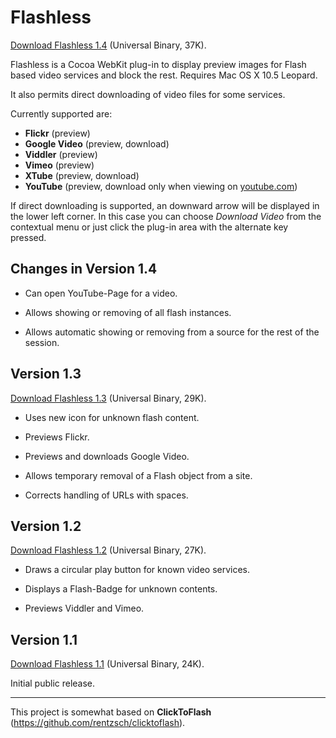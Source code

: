 Flashless
=========

[Download Flashless 1.4](http://cloud.github.com/downloads/useless/Flashless/Flashless.1.4.zip) (Universal Binary, 37K).

Flashless is a Cocoa WebKit plug-in to display preview images for Flash based video services and block the rest. Requires Mac OS X 10.5 Leopard.

It also permits direct downloading of video files for some services.

Currently supported are:

* **Flickr** (preview)
* **Google Video** (preview, download)
* **Viddler** (preview)
* **Vimeo** (preview)
* **XTube** (preview, download)
* **YouTube** (preview, download only when viewing on [youtube.com](http://youtube.com/))

If direct downloading is supported, an downward arrow will be displayed in the lower left corner. In this case you can choose _Download Video_ from the contextual menu or just click the plug-in area with the alternate key pressed.

Changes in Version 1.4
----------------------

* Can open YouTube-Page for a video.

* Allows showing or removing of all flash instances.

* Allows automatic showing or removing from a source for the rest of the session.


Version 1.3
-----------

[Download Flashless 1.3](http://cloud.github.com/downloads/useless/Flashless/Flashless.1.3.zip) (Universal Binary, 29K).

* Uses new icon for unknown flash content.

* Previews Flickr.

* Previews and downloads Google Video.

* Allows temporary removal of a Flash object from a site.

* Corrects handling of URLs with spaces.


Version 1.2
-----------

[Download Flashless 1.2](http://cloud.github.com/downloads/useless/Flashless/Flashless.1.2.zip) (Universal Binary, 27K).

* Draws a circular play button for known video services.

* Displays a Flash-Badge for unknown contents.

* Previews Viddler and Vimeo.


Version 1.1
-----------

[Download Flashless 1.1](http://cloud.github.com/downloads/useless/Flashless/Flashless.1.1.zip) (Universal Binary, 24K).

Initial public release.

***

This project is somewhat based on **ClickToFlash** (<https://github.com/rentzsch/clicktoflash>).